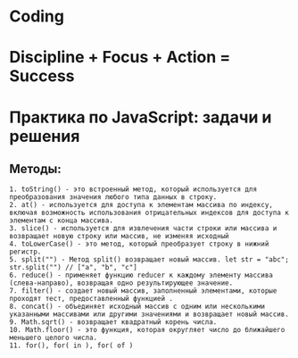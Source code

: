 # Coding

# Discipline + Focus + Action = Success

# Практика по JavaScript: задачи и решения

## Методы:

    1. toString() - это встроенный метод, который используется для преобразования значения любого типа данных в строку.
    2. at() - используется для доступа к элементам массива по индексу, включая возможность использования отрицательных индексов для доступа к элементам с конца массива.
    3. slice() - используется для извлечения части строки или массива и возвращает новую строку или массив, не изменяя исходный
    4. toLowerCase() - это метод, который преобразует строку в нижний регистр.
    5. split("") - Метод split() возвращает новый массив. let str = "abc"; str.split("") // ["a", "b", "c"]
    6. reduce() - применяет функцию reducer к каждому элементу массива (слева-направо), возвращая одно результирующее значение.
    7. filter() - создает новый массив, заполненный элементами, которые проходят тест, предоставленный функцией .
    8. concat() - объединяет исходный массив с одним или несколькими указанными массивами или другими значениями и возвращает новый массив. 
    9. Math.sqrt() - возвращает квадратный корень числа.
    10. Math.floor() - это функция, которая округляет число до ближайшего меньшего целого числа. 
    11. for(), for( in ), for( of )
